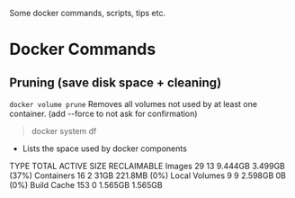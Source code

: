 Some docker commands, scripts, tips etc.

# Docker Commands
## Pruning (save disk space + cleaning)

``` docker volume prune ```
Removes all volumes not used by at least one container. (add --force to not ask for confirmation)

> docker system df
* Lists the space used by docker components

TYPE            TOTAL     ACTIVE    SIZE      RECLAIMABLE
Images          29        13        9.444GB   3.499GB (37%)
Containers      16        2         31GB      221.8MB (0%)
Local Volumes   9         9         2.598GB   0B (0%)
Build Cache     153       0         1.565GB   1.565GB


